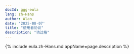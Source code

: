 ```yaml
---
docId: ggg-eula
lang: zh-Hans
author: Alan
date: '2025-08-07'
title: "使用者协议"
description: "功过格"
---
```


{% include eula.zh-Hans.md appName=page.description %}